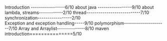 Introduction   -----------------6/10
about java     -----------------9/10
about lambda, streams------------2/10
thread---------------------------7/10
synchronization-----------------2/10\
Exception and exception handling-----9/10
polymorphism---------------------7/10
Array and Arraylist--------------8/10
maven introduction===============5/10

